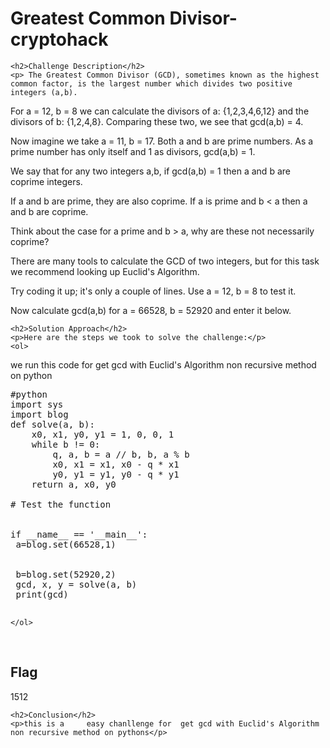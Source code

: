 
<!DOCTYPE html>
<html>

<body>
    <h1>Greatest Common Divisor- cryptohack</h1>

    <h2>Challenge Description</h2>
    <p> The Greatest Common Divisor (GCD), sometimes known as the highest common factor, is the largest number which divides two positive integers (a,b).

For a = 12, b = 8 we can calculate the divisors of a: {1,2,3,4,6,12} and the divisors of b: {1,2,4,8}. Comparing these two, we see that gcd(a,b) = 4.

Now imagine we take a = 11, b = 17. Both a and b are prime numbers. As a prime number has only itself and 1 as divisors, gcd(a,b) = 1.

We say that for any two integers a,b, if gcd(a,b) = 1 then a and b are coprime integers.

If a and b are prime, they are also coprime. If a is prime and b < a then a and b are coprime.

Think about the case for a prime and b > a, why are these not necessarily coprime?


There are many tools to calculate the GCD of two integers, but for this task we recommend looking up Euclid's Algorithm.

Try coding it up; it's only a couple of lines. Use a = 12, b = 8 to test it.

Now calculate gcd(a,b) for a = 66528, b = 52920 and enter it below.
 
</p>
 
    <h2>Solution Approach</h2>
    <p>Here are the steps we took to solve the challenge:</p>
    <ol>
we run this code for get gcd with Euclid's Algorithm non recursive method on python
<pre>
#python
import sys
import blog
def solve(a, b):
    x0, x1, y0, y1 = 1, 0, 0, 1
    while b != 0:
        q, a, b = a // b, b, a % b
        x0, x1 = x1, x0 - q * x1
        y0, y1 = y1, y0 - q * y1
    return a, x0, y0

# Test the function

 
if __name__ == '__main__':
 a=blog.set(66528,1)

 
 b=blog.set(52920,2)  
 gcd, x, y = solve(a, b)
 print(gcd)
 
</pre>
       
    
    </ol>
<br>
    <h2>Flag</h2>
    <p class="flag">1512
</p>

    <h2>Conclusion</h2>
    <p>this is a     easy chanllenge for  get gcd with Euclid's Algorithm non recursive method on pythons</p>
</body>
</html>

